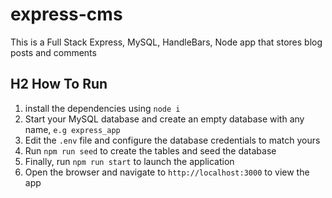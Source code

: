 # express-cms

This is a Full Stack Express, MySQL, HandleBars, Node app that stores blog posts and comments

## H2 How To Run
1. install the dependencies using `node i`
2. Start your MySQL database and create an empty database with any name, `e.g express_app`
3. Edit the `.env` file and configure the database credentials to match yours
4. Run `npm run seed` to create the tables and seed the database
5. Finally, run `npm run start` to launch the application
6. Open the browser and navigate to `http://localhost:3000` to view the app
